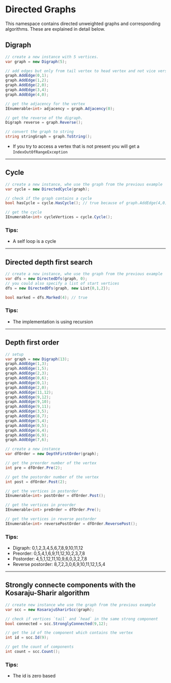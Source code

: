 # Directed Graphs

This namespace contains directed unweighted graphs and corresponding algorithms. These are explained in detail below.

## Digraph

```csharp
// create a new instance with 5 vertices.
var graph = new Digraph(5);

// add edges but only from tail vertex to head vertex and not vice versa!
graph.AddEdge(0,1);
graph.AddEdge(1,2);
graph.AddEdge(2,0);
graph.AddEdge(3,4);
graph.AddEdge(4,0);

// get the adjacency for the vertex
IEnumerable<int> adjacency = graph.Adjacency(0);

// get the reverse of the digraph.
Digraph reverse = graph.Reverse();

// convert the graph to string
string stringGraph = graph.ToString();
```

* If you try to access a vertex that is not present you will get a `IndexOutOfRangeException`

---

## Cycle

```csharp
// create a new instance, whe use the graph from the previous example
var cycle = new DirectedCycle(graph);

// check if the graph contains a cycle
bool hasCycle = cycle.HasCycle(); // true because of graph.AddEdge(4,0);

// get the cycle
IEnumerable<int> cycleVertices = cycle.Cycle();
```

### Tips:

* A self loop is a cycle

---

## Directed depth first search

```csharp
// create a new instance, whe use the graph from the previous example
var dfs = new DirectedDfs(graph, 0);
// you could also specify a list of start vertices
dfs = new DirectedDfs(graph, new List{0,1,2});

bool marked = dfs.Marked(4); // true
```

### Tips:

* The implementation is using recursion

---

## Depth first order

```csharp
// setup
var graph = new Digraph(13);
graph.AddEdge(1,3);
graph.AddEdge(1,5);
graph.AddEdge(2,3);
graph.AddEdge(0,6);
graph.AddEdge(0,1);
graph.AddEdge(2,0);
graph.AddEdge(11,12);
graph.AddEdge(9,12);
graph.AddEdge(9,10);
graph.AddEdge(9,11);
graph.AddEdge(3,5);
graph.AddEdge(8,7);
graph.AddEdge(5,4);
graph.AddEdge(0,5);
graph.AddEdge(6,4);
graph.AddEdge(6,9);
graph.AddEdge(7,6);

// create a new instance
var dfOrder = new DepthFirstOrder(graph);

// get the preorder number of the vertex
int pre = dfOrder.Pre(2);

// get the postorder number of the vertex
int post = dfOrder.Post(2);

// get the vertices in postorder
IEnumerable<int> postOrder = dfOrder.Post();

// get the vertices in preorder
IEnumerable<int> preOrder = dfOrder.Pre();

// get the vertices in reverse postorder
IEnumerable<int> reversePostOrder = dfOrder.ReversePost();
```

### Tips:

* Digraph: 0,1,2,3,4,5,6,7,8,9,10,11,12
* Preorder: 0,5,4,1,6,9,11,12,10,2,3,7,8
* Postorder: 4,5,1,12,11,10,9,6,0,3,2,7,8
* Reverse postorder: 8,7,2,3,0,6,9,10,11,12,1,5,4

---

## Strongly connecte components with the Kosaraju-Sharir algorithm

```csharp
// create new instance whe use the graph from the previous example
var scc = new KosarajuSharirScc(graph);

// check if vertices `tail` and `head` in the same strong component
bool connected = scc.StronglyConnected(9,12);

// get the id of the component which contains the vertex
int id = scc.Id(9);

// get the count of components
int count = scc.Count();
```

### Tips:

* The id is zero based